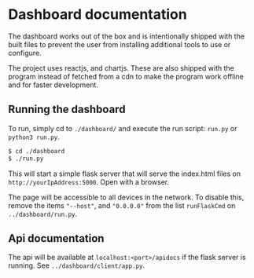 # Dashboard documentation

The dashboard works out of the box and is intentionally shipped with the built
files to prevent the user from installing additional tools to use or configure.

The project uses reactjs, and chartjs. These are also shipped with the program
instead of fetched from a cdn to make the program work offline and for faster
development. 

## Running the dashboard

To run, simply cd to `./dashboard/` and execute the run script: `run.py` or
`python3 run.py`. 

```bash
$ cd ./dashboard
$ ./run.py
```

This will start a simple flask server that will serve the index.html files on
`http://yourIpAddress:5000`. Open with a browser.

The page will be accessible to all devices in the network. To disable this,
remove the items `"--host"`, and `"0.0.0.0"` from the list `runFlaskCmd` on
`../dashboard/run.py`.

## Api documentation

The api will be available at `localhost:<port>/apidocs` if the flask server is running.
See `../dashboard/client/app.py`.
